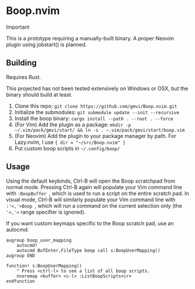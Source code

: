# Boop.nvim
> [!IMPORTANT]
> This is a prototype requiring a manually-built binary. A proper Neovim plugin using jobstart() is planned.

## Building
Requires Rust.

This projected has not been tested extensively on Windows or OSX, but the binary should build at least.

1. Clone this repo: `git clone https://github.com/gmvi/Boop.nvim.git`
2. Initialize the submodules: `git submodule update --init --recursive`
3. Install the boop binary: `cargo install --path . --root . --force`
4. (For Vim) Add the plugin as a package:
   `mkdir -p ~/.vim/pack/gmvi/start/ && ln -s . ~.vim/pack/gmvi/start/boop.vim`
5. (For Neovim) Add the plugin to your package manager by path. For Lazy.nvim,
   I use `{ dir = "~/src/Boop.nvim" }`
6. Put custom boop scripts in `~/.config/boop/`

## Usage

Using the default keybinds, Ctrl-B will open the Boop scratchpad from normal
mode. Pressing Ctrl-B again will populate your Vim command line with
`:BoopBuffer `, which is used to run a script on the entire scratch pad. In
visual mode, Ctrl-B will similarly populate your Vim command line with
`:'<,'>Boop `, which will run a command on the current selection only (the
`'<,'>` range specifier is ignored).

If you want custom keymaps specific to the Boop scratch pad, use an autocmd:
```
augroup boop_user_mapping
    autocmd!
    autocmd BufEnter,FileType boop call s:BoopUserMapping()
augroup END

function! s:BoopUserMapping()
    " Press <ctrl-l> to see a list of all boop scripts.
    nnoremap <buffer> <c-l> :ListBoopScripts<cr>
endfunction
```
